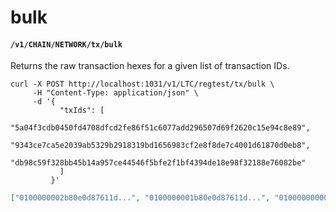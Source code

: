 # bulk

#### `/v1/CHAIN/NETWORK/tx/bulk`

Returns the raw transaction hexes for a given list of transaction IDs.

```shell
curl -X POST http://localhost:1031/v1/LTC/regtest/tx/bulk \
     -H "Content-Type: application/json" \
     -d '{
           "txIds": [
             "5a04f3cdb0450fd4708dfcd2fe86f51c6077add296507d69f2620c15e94c8e89",
             "9343ce7ca5e2039ab5329b2918319bd1656983cf2e8f8de7c4001d61870d0eb8",
             "db98c59f328bb45b14a957ce44546f5bfe2f1bf4394de18e98f32188e76082be"
           ]
         }'
```

```json
["0100000002b80e0d87611d...", "0100000001b80e0d87611d...", "0100000000012b087e1832..."]
```
